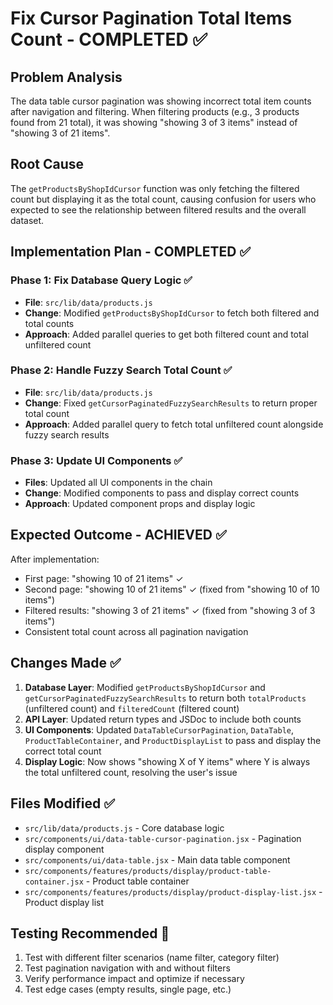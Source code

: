 # Fix Cursor Pagination Total Items Count - COMPLETED ✅

## Problem Analysis
The data table cursor pagination was showing incorrect total item counts after navigation and filtering. When filtering products (e.g., 3 products found from 21 total), it was showing "showing 3 of 3 items" instead of "showing 3 of 21 items".

## Root Cause
The `getProductsByShopIdCursor` function was only fetching the filtered count but displaying it as the total count, causing confusion for users who expected to see the relationship between filtered results and the overall dataset.

## Implementation Plan - COMPLETED ✅

### Phase 1: Fix Database Query Logic ✅
- **File**: `src/lib/data/products.js`
- **Change**: Modified `getProductsByShopIdCursor` to fetch both filtered and total counts
- **Approach**: Added parallel queries to get both filtered count and total unfiltered count

### Phase 2: Handle Fuzzy Search Total Count ✅
- **File**: `src/lib/data/products.js` 
- **Change**: Fixed `getCursorPaginatedFuzzySearchResults` to return proper total count
- **Approach**: Added parallel query to fetch total unfiltered count alongside fuzzy search results

### Phase 3: Update UI Components ✅
- **Files**: Updated all UI components in the chain
- **Change**: Modified components to pass and display correct counts
- **Approach**: Updated component props and display logic

## Expected Outcome - ACHIEVED ✅
After implementation:
- First page: "showing 10 of 21 items" ✓
- Second page: "showing 10 of 21 items" ✓ (fixed from "showing 10 of 10 items")
- Filtered results: "showing 3 of 21 items" ✓ (fixed from "showing 3 of 3 items")
- Consistent total count across all pagination navigation

## Changes Made ✅
1. **Database Layer**: Modified `getProductsByShopIdCursor` and `getCursorPaginatedFuzzySearchResults` to return both `totalProducts` (unfiltered count) and `filteredCount` (filtered count)
2. **API Layer**: Updated return types and JSDoc to include both counts
3. **UI Components**: Updated `DataTableCursorPagination`, `DataTable`, `ProductTableContainer`, and `ProductDisplayList` to pass and display the correct total count
4. **Display Logic**: Now shows "showing X of Y items" where Y is always the total unfiltered count, resolving the user's issue

## Files Modified ✅
- `src/lib/data/products.js` - Core database logic
- `src/components/ui/data-table-cursor-pagination.jsx` - Pagination display component
- `src/components/ui/data-table.jsx` - Main data table component
- `src/components/features/products/display/product-table-container.jsx` - Product table container
- `src/components/features/products/display/product-display-list.jsx` - Product display list

## Testing Recommended 🔄
1. Test with different filter scenarios (name filter, category filter)
2. Test pagination navigation with and without filters
3. Verify performance impact and optimize if necessary
4. Test edge cases (empty results, single page, etc.)
